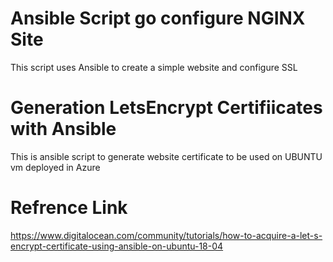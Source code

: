 # Ansible Script go configure NGINX Site

This script uses Ansible to create a simple website and configure SSL

# Generation LetsEncrypt Certifiicates with Ansible


This is ansible script to generate website certificate to be used on UBUNTU vm deployed in Azure


# Refrence Link
https://www.digitalocean.com/community/tutorials/how-to-acquire-a-let-s-encrypt-certificate-using-ansible-on-ubuntu-18-04

